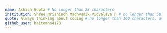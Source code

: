 ```yaml
---
name: Ashish Gupta # No longer than 28 characters
institution: Shree Nrishingh Madhyamik Vidyalaya 🚩 # no longer than 58 characters
quote: Always thinking about coding # no longer than 100 characters, avoid using quotes(") to guarantee the format remains the same.
github_user: haitomns4173
---
```

